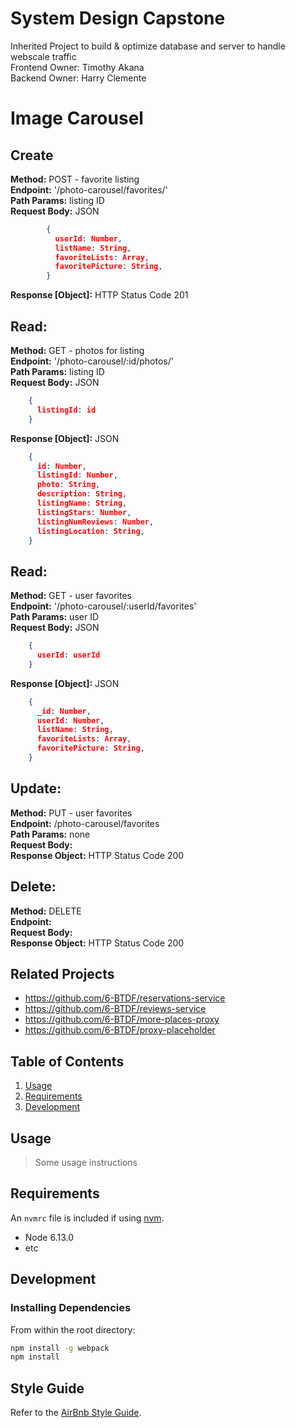 # System Design Capstone

 Inherited Project to build & optimize database and server to handle webscale traffic\
 Frontend Owner: Timothy Akana\
 Backend Owner: Harry Clemente


# Image Carousel

## Create
**Method:** POST - favorite listing\
**Endpoint:** '/photo-carousel/favorites/'\
**Path Params:** listing ID\
**Request Body:** JSON

```JSON
        {
          userId: Number,
          listName: String,
          favoriteLists: Array,
          favoritePicture: String,
        }
```

**Response [Object]:** HTTP Status Code 201

## Read:
**Method:** GET - photos for listing\
**Endpoint:** '/photo-carousel/:id/photos/'\
**Path Params:** listing ID\
**Request Body:** JSON
```JSON
    { 
      listingId: id 
    }
```
**Response [Object]:** JSON 

```JSON
    {
      id: Number,
      listingId: Number,
      photo: String,
      description: String,
      listingName: String,
      listingStars: Number,
      listingNumReviews: Number,
      listingLocation: String,
    }
```
## Read:
**Method:** GET - user favorites\
**Endpoint:** '/photo-carousel/:userId/favorites'\
**Path Params:** user ID\
**Request Body:** JSON
```JSON
    { 
      userId: userId 
    }
```
**Response [Object]:** JSON

```JSON
    {
      _id: Number,
      userId: Number,
      listName: String,
      favoriteLists: Array,
      favoritePicture: String,
    }
```

## Update:
**Method:** PUT - user favorites\
**Endpoint:** /photo-carousel/favorites\
**Path Params:** none\
**Request Body:** \
**Response Object:** HTTP Status Code 200

## Delete:
**Method:** DELETE\
**Endpoint:** \
**Request Body:** \
**Response Object:** HTTP Status Code 200

## Related Projects

  - https://github.com/6-BTDF/reservations-service
  - https://github.com/6-BTDF/reviews-service
  - https://github.com/6-BTDF/more-places-proxy
  - https://github.com/6-BTDF/proxy-placeholder

## Table of Contents

1. [Usage](#Usage)
1. [Requirements](#requirements)
1. [Development](#development)

## Usage

> Some usage instructions

## Requirements

An `nvmrc` file is included if using [nvm](https://github.com/creationix/nvm).

- Node 6.13.0
- etc

## Development

### Installing Dependencies

From within the root directory:

```sh
npm install -g webpack
npm install
```

## Style Guide
Refer to the [AirBnb Style Guide](https://github.com/airbnb/javascript).

